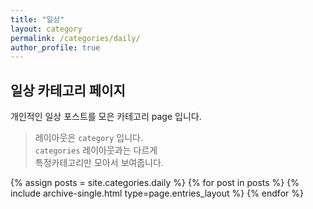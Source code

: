 ```yaml
---
title: "일상"
layout: category
permalink: /categories/daily/
author_profile: true
---
```

## 일상 카테고리 페이지
개인적인 일상 포스트를 모은 카테고리 page 입니다.    
> 레이아웃은 `category` 입니다.  
> `categories` 레이아웃과는 다르게  
> 특정카테고리만 모아서 보여줍니다.

{% assign posts = site.categories.daily %}
{% for post in posts %} {% include archive-single.html type=page.entries_layout %} {% endfor %}
